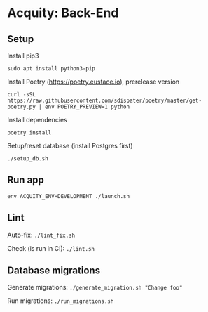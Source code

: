 # Acquity: Back-End

## Setup
Install pip3
```
sudo apt install python3-pip
```
Install Poetry (https://poetry.eustace.io), prerelease version
```
curl -sSL https://raw.githubusercontent.com/sdispater/poetry/master/get-poetry.py | env POETRY_PREVIEW=1 python
```
Install dependencies
```
poetry install
```
Setup/reset database (install Postgres first)
```
./setup_db.sh
```

## Run app
```
env ACQUITY_ENV=DEVELOPMENT ./launch.sh
```

## Lint
Auto-fix: `./lint_fix.sh`

Check (is run in CI): `./lint.sh`

## Database migrations
Generate migrations: `./generate_migration.sh "Change foo"`

Run migrations: `./run_migrations.sh`
